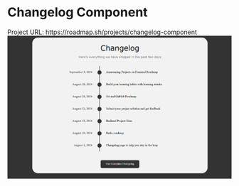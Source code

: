 <h1>Changelog Component</h1>
Project URL: https://roadmap.sh/projects/changelog-component
<img src="changelog_component.png">

